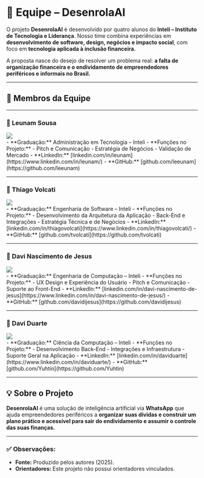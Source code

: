 
# 👥 Equipe – DesenrolaAI

O projeto **DesenrolaAI** é desenvolvido por quatro alunos do **Inteli – Instituto de Tecnologia e Liderança**. Nosso time combina experiências em **desenvolvimento de software, design, negócios e impacto social**, com foco em **tecnologia aplicada à inclusão financeira.**

A proposta nasce do desejo de resolver um problema real: **a falta de organização financeira e o endividamento de empreendedores periféricos e informais no Brasil.**

---

## 🚀 Membros da Equipe

---

### 🔸 Leunam Sousa
<div style={{margin: 25}}>
    <div style={{textAlign: 'center'}}>
        <img src={require("../static/img/leunam.jpeg").default} style={{width: 800}} />
        <br />
    </div>
</div>
- **Graduação:** Administração em Tecnologia – Inteli
- **Funções no Projeto:**
  - Pitch e Comunicação
  - Estratégia de Negócios
  - Validação de Mercado
- **LinkedIn:** [linkedin.com/in/leunam](https://www.linkedin.com/in/leunam/)
- **GitHub:** [github.com/leeunam](https://github.com/leeunam)

---

### 🔸 Thiago Volcati
<div style={{margin: 25}}>
    <div style={{textAlign: 'center'}}>
        <img src={require("../static/img/volcati.jpeg").default} style={{width: 800}} />
        <br />
    </div>
</div>
- **Graduação:** Engenharia de Software – Inteli
- **Funções no Projeto:**
  - Desenvolvimento da Arquitetura da Aplicação
  - Back-End e Integrações
  - Estratégia Técnica e de Negócios
- **LinkedIn:** [linkedin.com/in/thiagovolcati](https://www.linkedin.com/in/thiagovolcati/)
- **GitHub:** [github.com/tvolcati](https://github.com/tvolcati)

---

### 🔸 Davi Nascimento de Jesus
<div style={{margin: 25}}>
    <div style={{textAlign: 'center'}}>
        <img src={require("../static/img/davi.jpeg").default} style={{width: 800}} />
        <br />
    </div>
</div>
- **Graduação:** Engenharia de Computação – Inteli
- **Funções no Projeto:**
  - UX Design e Experiência do Usuário
  - Pitch e Comunicação
  - Suporte ao Front-End
- **LinkedIn:** [linkedin.com/in/davi-nascimento-de-jesus](https://www.linkedin.com/in/davi-nascimento-de-jesus/)
- **GitHub:** [github.com/davidijesus](https://github.com/davidijesus)

---

### 🔸 Davi Duarte
<div style={{margin: 25}}>
    <div style={{textAlign: 'center'}}>
        <img src={require("../static/img/daviD.jpeg").default} style={{width: 800}}  />
        <br />
    </div>
</div>
- **Graduação:** Ciência da Computação – Inteli
- **Funções no Projeto:**
  - Desenvolvimento Back-End
  - Integrações e Infraestrutura
  - Suporte Geral na Aplicação
- **LinkedIn:** [linkedin.com/in/daviduarte](https://www.linkedin.com/in/daviduarte/)
- **GitHub:** [github.com/Yuhtin](https://github.com/Yuhtin)

---

## 💡 Sobre o Projeto

**DesenrolaAI** é uma solução de inteligência artificial via **WhatsApp** que ajuda empreendedores periféricos a **organizar suas dívidas e construir um plano prático e acessível para sair do endividamento e assumir o controle das suas finanças.**

---

### ✅ Observações:

- **Fonte:** Produzido pelos autores (2025).
- **Orientadores:** Este projeto não possui orientadores vinculados.
